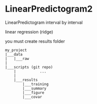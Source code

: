 # LinearPredictogram2
LinearPredictogram interval by interval

linear regression (ridge)


you must create results folder 

```
my_project
|___data
|   |___raw
|
|___scripts (git repo)
    |           ...
    |
    |___results
        |___training
        |___summary
        |___figure
        |___covar
        
```
